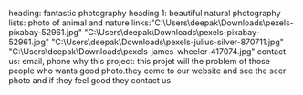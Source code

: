 heading: fantastic photography
heading 1: beautiful natural photography
lists: photo of animal and nature
links:"C:\Users\deepak\Downloads\pexels-pixabay-52961.jpg"
       "C:\Users\deepak\Downloads\pexels-pixabay-52961.jpg"
       "C:\Users\deepak\Downloads\pexels-julius-silver-870711.jpg"
       "C:\Users\deepak\Downloads\pexels-james-wheeler-417074.jpg"
 contact us: email, phone
 why this project:
 this projet will the problem of those people who wants good photo.they come to our website
 and see the seer photo and if they feel good they contact us.
